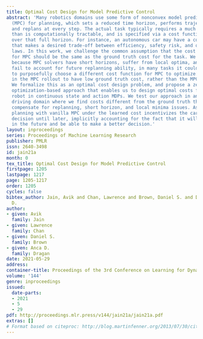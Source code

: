```yaml
---
title: Optimal Cost Design for Model Predictive Control
abstract: 'Many robotics domains use some form of nonconvex model predictive control
  (MPC) for planning, which sets a reduced time horizon, performs trajectory optimization,
  and replans at every step. The actual task typically requires a much longer horizon
  than is computationally tractable, and is specified via a cost function that cumulates
  over that full horizon. For instance, an autonomous car may have a cost function
  that makes a desired trade-off between efficiency, safety risk, and obeying traffic
  laws. In this work, we challenge the common assumption that the cost we should specify
  for MPC should be the same as the ground truth cost for the task. We propose that,
  because MPC solvers have short horizons, suffer from local optima, and, importantly,
  fail to account for future replanning ability, in many tasks it could be beneficial
  to purposefully choose a different cost function for MPC to optimize: one that results
  in the MPC rollout to have low ground truth cost, rather than the MPC planned trajectory.
  We formalize this as an optimal cost design problem, and propose a zeroth-order
  optimization-based approach that enables us to design optimal costs for an MPC planning
  robot in continuous state and action MDPs. We test our approach in an autonomous
  driving domain where we find costs different from the ground truth that implicitly
  compensate for replanning, short horizon, and local minima issues. As an example,
  planning with vanilla MPC under the learned cost incentivizes the car to delay its
  decision until later, implicitly accounting for the fact that it will get more information
  in the future and be able to make a better decision.'
layout: inproceedings
series: Proceedings of Machine Learning Research
publisher: PMLR
issn: 2640-3498
id: jain21a
month: 0
tex_title: Optimal Cost Design for Model Predictive Control
firstpage: 1205
lastpage: 1217
page: 1205-1217
order: 1205
cycles: false
bibtex_author: Jain, Avik and Chan, Lawrence and Brown, Daniel S. and Dragan, Anca
  D.
author:
- given: Avik
  family: Jain
- given: Lawrence
  family: Chan
- given: Daniel S.
  family: Brown
- given: Anca D.
  family: Dragan
date: 2021-05-29
address:
container-title: Proceedings of the 3rd Conference on Learning for Dynamics and Control
volume: '144'
genre: inproceedings
issued:
  date-parts:
  - 2021
  - 5
  - 29
pdf: http://proceedings.mlr.press/v144/jain21a/jain21a.pdf
extras: []
# Format based on citeproc: http://blog.martinfenner.org/2013/07/30/citeproc-yaml-for-bibliographies/
---
```

